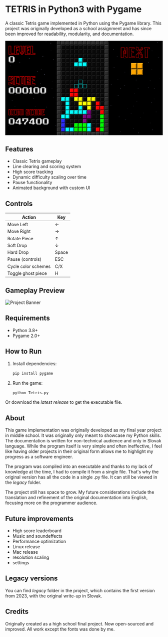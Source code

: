 # TETRIS in Python3 with Pygame

A classic Tetris game implemented in Python using the Pygame library. This project was originally developed as a school assignment and has since been improved for readability, modularity, and documentation.

![Project Banner](images/showcase.png)

## Features

- Classic Tetris gameplay
- Line clearing and scoring system
- High score tracking
- Dynamic difficulty scaling over time
- Pause functionality
- Animated background with custom UI

## Controls

| Action              |  Key  |
|---------------------|-------|
| Move Left           |   ←   |
| Move Right          |   →   |
| Rotate Piece        |   ↑   |
| Soft Drop           |   ↓   |
| Hard Drop           | Space |
| Pause (controls)    |  ESC  |
| Cycle color schemes |  C/X  |
| Toggle ghost piece  |   H   |

## Gameplay Preview

![Project Banner](images/showcase_2.gif)

## Requirements

- Python 3.8+
- Pygame 2.0+

## How to Run

1. Install dependencies:
   ```bash
   pip install pygame
   ```

2. Run the game:
   ```bash
   python Tetris.py
   ```

Or download the *latest release* to get the executable file.

## About

This game implementation was originally developed as my final year project in middle school. It was originally only meant to showcase my Python skills. The documentation is written for non-technical audience and only in Slovak language. While the program itself is very simple and often ineffective, I feel like having older projects in their original form allows me to highlight my progress as a software engineer.

The program was compiled into an executable and thanks to my lack of knowledge at the time, I had to compile it from a single file. That's why the original version has all the code in a single .py file. It can still be viewed in the *legacy* folder. 

The project still has space to grow. My future considerations include the translation and refinement of the original documentation into English, focusing more on the programmer audience.

## Future improvements

- High score leaderboard
- Music and soundeffects
- Performance optimization
- Linux release
- Mac release
- resolution scaling
- settings

## Legacy versions

You can find *legacy* folder in the project, which contains the first version from 2023, with the original write-up in Slovak.

##  Credits

Originally created as a high school final project. Now open-sourced and improved. All work except the fonts was done by me.
